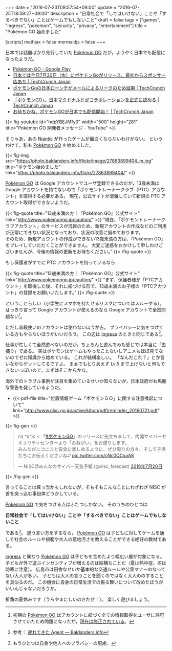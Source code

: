 +++
date = "2016-07-23T09:57:54+09:00"
update = "2016-07-25T18:59:27+09:00"
description = "日常社会で「してはいけない」ことや「するべきでない」ことはゲームでもしないこと"
draft = false
tags = ["games", "ingress", "pokemon", "security", "privacy", "entertainment"]
title = "Pokémon GO 始めました"

[scripts]
  mathjax = false
  mermaidjs = false
+++

日本では話題ばかり先行していた [Pokémon GO] だが，ようやく日本でも配信になったようだ。

- [Pokémon GO - Google Play](https://play.google.com/store/apps/details?id=com.nianticlabs.pokemongo)
- [日本では今日7月20日（水）にポケモンGoがリリース、最初からスポンサー店あり | TechCrunch Japan](https://techcrunch.com/2016/07/19/pokemon-go-is-finally-launching-in-japan-tomorrow/)
- [ポケモンGoの日本ローンチがメールによるリークのため延期 | TechCrunch Japan](https://techcrunch.com/2016/07/19/pokemon-go-launch-in-japan-postponed-after-email-leak/)
- [「ポケモンGO」、日本マクドナルドがコラボレーションを正式に認める | TechCrunch Japan](https://jp.techcrunch.com/2016/07/20/pokemon-go-mac-jp/)
- [お待ちかね、ポケモンGOが日本でも配信開始！ | TechCrunch Japan](https://jp.techcrunch.com/2016/07/22/pokemon-go-launch-in-japan/)

{{< fig-youtube id="hdpYBEJMfy0" width="500" height="281" title="Pokémon GO 開発者メッセージ - YouTube" >}}

そりゃあ，あの [Niantic](https://www.nianticlabs.com/) が作ったゲームが面白くならないわけがない。
というわけで，私も [Pokémon GO] を始めました。

{{< fig-img src="https://photo.baldanders.info/flickr/image/27863899404_m.jpg" title="ポケモン始めました" link="https://photo.baldanders.info/flickr/27863899404/" >}}

[Pokémon GO] は Google アカウントでユーザ登録できるのだが，13歳未満は Google アカウントを持てないので「ポケモントレーナークラブ（PTC）アカウント」を取得する必要がある。
現在，公式サイトが混雑していて新規の PTC アカウント取得ができないようだ。

{{< fig-quote title="13歳未満の方｜『Pokémon GO』公式サイト" link="http://www.pokemongo.jp/caution/" >}}
<q>現在、「ポケモントレーナークラブアカウント」のサービスが混雑のため、新規アカウントの作成などのご利用が正常にできない状況となっており、状況の改善に努めております。<br>
そのため、新規アカウントの作成ができない13歳未満の方は、『Pokémon GO』をプレイしていただくことができません。
大変ご迷惑をおかけして申しわけございませんが、今後の情報の更新をお待ちください。</q>
{{< /fig-quote >}}

もし保護者がすでに PTC アカウントを持っているなら

{{< fig-quote title="13歳未満の方｜『Pokémon GO』公式サイト" link="http://www.pokemongo.jp/caution/" >}}
<q>まず、保護者様が「PTCアカウント」を取得した後、それに紐づける形で、13歳未満のお子様の「PTCアカウント」の登録をお願いいたします。</q>
{{< /fig-quote >}}

ということらしい（小学生にスマホを持たせるリスクについてはスルーする）。
はっきり言って Google アカウントが使えるのなら Google アカウントで全然問題ない[^p]。

[^p]: 初期の [Pokémon GO] はアカウントに紐づく全ての情報取得をユーザに許可させていたため問題になったが，[現在は修正されている](https://techcrunch.com/2016/07/12/pokemon-go-update-addresses-privacy-concerns/)。

ただし普段使いのアカウントは使わないほうが吉。
プライバシーに気をつけている方もやらないほうがいいだろう。
この辺は [Ingress] のときと同じである[^ac]。

[^ac]: 参考： [遅れてきた Agent — Baldanders.info](https://baldanders.info/blog/000757/)

仕事が忙しくて全然遊べないのだが，ちょろんと遊んでみた感じでは本当に「虫捕り」である。
実はポケモンはゲームもやったことないしアニメもほぼ見てないのでゼロ知識から始めている。
これが結構楽しい。
「なんだこれ？」とか言いながらゲットしてるですよ。
まぁでもとりあえず Lv.5 まで上げないと何もできないっぽいので，まずはそこからかな。

海外でのトラブル事例が注目を集めているせいか知らないが，日本政府がお馬鹿な警告を発しているようだ。

- {{< pdf-file title="位置情報ゲーム「ポケモンＧＯ」に関する注意喚起について" link="http://www.nisc.go.jp/active/kihon/pdf/reminder_20160721.pdf" >}}

{{< fig-gen >}}
<blockquote class="twitter-tweet" data-lang="ja"><p lang="ja" dir="ltr">ni( ^s^)c &lt; 「<a href="https://twitter.com/hashtag/%E3%83%9D%E3%82%B1%E3%83%A2%E3%83%B3GO?src=hash">#ポケモンGO</a>」のリリースに先立ちまして、内閣サイバーセキュリティセンターより「おねがい」をお送りします。<br>みんながニコニコと安全に楽しめるように、ぜひ周りの方々、そして子供たちにお伝えくださいね♪ <a href="https://t.co/cNc0QCvaA8">pic.twitter.com/cNc0QCvaA8</a></p>&mdash; NISC@みんなのサイバー天気予報 (@nisc_forecast) <a href="https://twitter.com/nisc_forecast/status/755720522546106369">2016年7月20日</a></blockquote>
{{< /fig-gen >}}

言ってることは真っ当かもしれないが，そもそもこんなことにわざわざ NISC が首を突っ込む事自体どうかしている。

[Pokémon GO] で気をつける点はふたつしかない。
そのうちのひとつは

**日常社会で「してはいけない」ことや「するべきでない」ことはゲームでもしないこと**

である[^r]。
違う言い方をするなら， [Pokémon GO] は子どもに対してゲームを通して社会のルールや規範や大人の意地汚さを教えることができる絶好の教材である。

[^r]: もうひとつは自身や他人へのプラバシーの配慮。

[Ingress] と異なり [Pokémon GO] は子どもを含めたより幅広い層が対象になる。
子どもが外で遊ぶインセンティブが増えるのは結構なことだ（夏は熱中症，冬は防寒に注意）。
広島市は田舎なせいか基本的な交通ルールや公衆マナーのなってない大人が多い。
子どもは大人の言うことを聞くのではなく大人ののすることを真似るのだ。
この機会に自身の日常生活での振る舞いについて改めたほうがいいんじゃないだろうか。

折角の夏休みです（うらやまにしいのきだぜ！）。
楽しく遊びましょう。

[Pokémon GO]: http://www.pokemongo.jp/ "『Pokémon GO』公式サイト"
[Ingress]: https://www.ingress.com/
